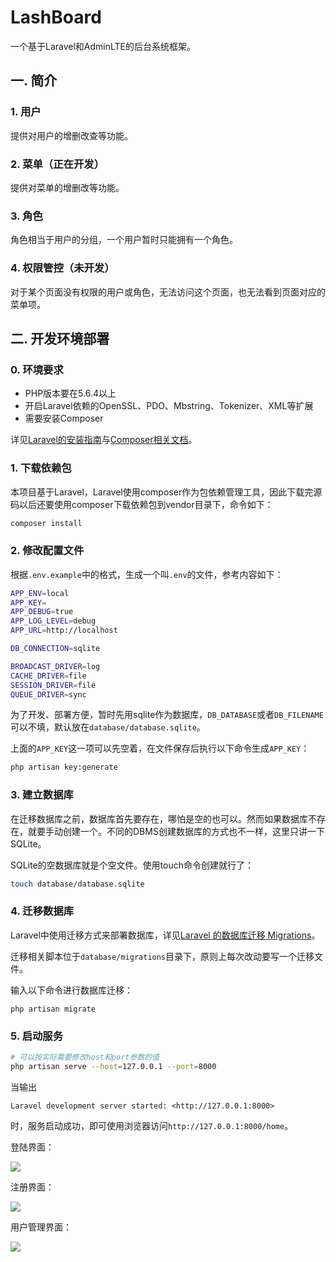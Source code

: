 # LashBoard

一个基于Laravel和AdminLTE的后台系统框架。

## 一. 简介

### 1. 用户

提供对用户的增删改查等功能。

### 2. 菜单（正在开发）

提供对菜单的增删改等功能。

### 3. 角色

角色相当于用户的分组，一个用户暂时只能拥有一个角色。

### 4. 权限管控（未开发）

对于某个页面没有权限的用户或角色，无法访问这个页面，也无法看到页面对应的菜单项。

## 二. 开发环境部署

### 0. 环境要求

* PHP版本要在5.6.4以上
* 开启Laravel依赖的OpenSSL、PDO、Mbstring、Tokenizer、XML等扩展
* 需要安装Composer

详见[Laravel的安装指南](http://d.laravel-china.org/docs/5.4/installation)与[Composer相关文档](https://pkg.phpcomposer.com/#how-to-install-composer)。

### 1. 下载依赖包

本项目基于Laravel，Laravel使用composer作为包依赖管理工具，因此下载完源码以后还要使用composer下载依赖包到vendor目录下，命令如下：

```bash
composer install
```

### 2. 修改配置文件

根据`.env.example`中的格式，生成一个叫`.env`的文件，参考内容如下：

```bash
APP_ENV=local
APP_KEY=
APP_DEBUG=true
APP_LOG_LEVEL=debug
APP_URL=http://localhost

DB_CONNECTION=sqlite

BROADCAST_DRIVER=log
CACHE_DRIVER=file
SESSION_DRIVER=file
QUEUE_DRIVER=sync
```

为了开发、部署方便，暂时先用sqlite作为数据库，`DB_DATABASE`或者`DB_FILENAME`可以不填，默认放在`database/database.sqlite`。

上面的`APP_KEY`这一项可以先空着，在文件保存后执行以下命令生成`APP_KEY`：

```bash
php artisan key:generate
```

### 3. 建立数据库

在迁移数据库之前，数据库首先要存在，哪怕是空的也可以。然而如果数据库不存在，就要手动创建一个。不同的DBMS创建数据库的方式也不一样，这里只讲一下SQLite。

SQLite的空数据库就是个空文件。使用touch命令创建就行了：

```bash
touch database/database.sqlite
```

### 4. 迁移数据库

Laravel中使用迁移方式来部署数据库，详见[Laravel 的数据库迁移 Migrations](http://d.laravel-china.org/docs/5.4/migrations)。

迁移相关脚本位于`database/migrations`目录下，原则上每次改动要写一个迁移文件。

输入以下命令进行数据库迁移：

```
php artisan migrate
```

### 5. 启动服务

```bash
# 可以按实际需要修改host和port参数的值
php artisan serve --host=127.0.0.1 --port=8000
```

当输出

```
Laravel development server started: <http://127.0.0.1:8000>
```

时，服务启动成功，即可使用浏览器访问`http://127.0.0.1:8000/home`。

登陆界面：

![](http://ww1.sinaimg.cn/large/6d8d51f9gy1fdpu6tshb2j20z20ryt9o.jpg)

注册界面：

![](http://ww1.sinaimg.cn/large/6d8d51f9gy1fdpu6ttiktj20z20ry758.jpg)

用户管理界面：

![](http://ww1.sinaimg.cn/large/6d8d51f9gy1fdpu6trw0ej21490ry41a.jpg)

